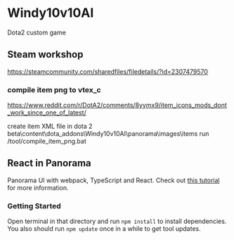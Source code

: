# Windy10v10AI
 Dota2 custom game

## Steam workshop
https://steamcommunity.com/sharedfiles/filedetails/?id=2307479570

### compile item png to vtex_c
https://www.reddit.com/r/DotA2/comments/8yymx9/item_icons_mods_dont_work_since_one_of_latest/

create item XML file in dota 2 beta\content\dota_addons\Windy10v10AI\panorama\images\items
run /tool/compile_item_png.bat

## React in Panorama

Panorama UI with webpack, TypeScript and React.
Check out [this tutorial](https://moddota.com/panorama/react) for more information.

### Getting Started
Open terminal in that directory and run `npm install` to install dependencies. You also should run `npm update` once in a while to get tool updates.
